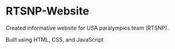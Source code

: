 # RTSNP-Website
Created informative website for USA paralympics team (RTSNP). 

Built using HTML, CSS, and JavaScript
